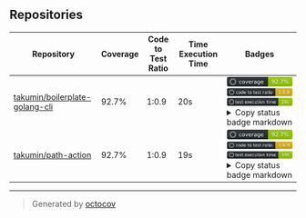 ## Repositories

| Repository | Coverage | Code to Test Ratio | Time Execution Time | Badges |
| --- | --- | --- | --- | --- |
| [takumin/boilerplate-golang-cli](https://github.com/takumin/boilerplate-golang-cli) | 92.7% | 1:0.9 | 20s | ![takumin/boilerplate-golang-cli](https://raw.githubusercontent.com/takumin/octocov-central/main/badges/takumin/boilerplate-golang-cli/coverage.svg) ![takumin/boilerplate-golang-cli](https://raw.githubusercontent.com/takumin/octocov-central/main/badges/takumin/boilerplate-golang-cli/ratio.svg) ![takumin/boilerplate-golang-cli](https://raw.githubusercontent.com/takumin/octocov-central/main/badges/takumin/boilerplate-golang-cli/time.svg) <details><summary>Copy status badge markdown</summary>```![Coverage](https://raw.githubusercontent.com/takumin/octocov-central/main/badges/takumin/boilerplate-golang-cli/coverage.svg)```<br>```![Code to Test Ratio](https://raw.githubusercontent.com/takumin/octocov-central/main/badges/takumin/boilerplate-golang-cli/ratio.svg)```<br>```![Test Execution Time](https://raw.githubusercontent.com/takumin/octocov-central/main/badges/takumin/boilerplate-golang-cli/time.svg)```</details> |
| [takumin/path-action](https://github.com/takumin/path-action) | 92.7% | 1:0.9 | 19s | ![takumin/path-action](https://raw.githubusercontent.com/takumin/octocov-central/main/badges/takumin/path-action/coverage.svg) ![takumin/path-action](https://raw.githubusercontent.com/takumin/octocov-central/main/badges/takumin/path-action/ratio.svg) ![takumin/path-action](https://raw.githubusercontent.com/takumin/octocov-central/main/badges/takumin/path-action/time.svg) <details><summary>Copy status badge markdown</summary>```![Coverage](https://raw.githubusercontent.com/takumin/octocov-central/main/badges/takumin/path-action/coverage.svg)```<br>```![Code to Test Ratio](https://raw.githubusercontent.com/takumin/octocov-central/main/badges/takumin/path-action/ratio.svg)```<br>```![Test Execution Time](https://raw.githubusercontent.com/takumin/octocov-central/main/badges/takumin/path-action/time.svg)```</details> |

---

> Generated by [octocov](https://github.com/k1LoW/octocov)
